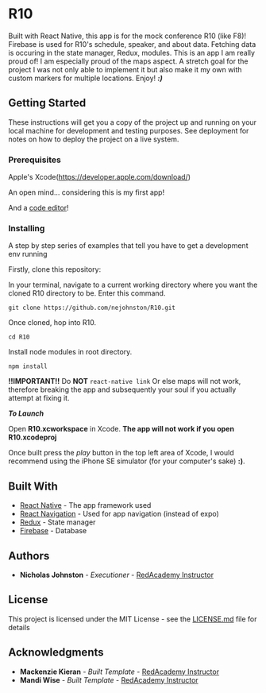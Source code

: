 # R10

Built with React Native, this app is for the mock conference R10 (like F8)! Firebase is used for R10's schedule, speaker, and about data. Fetching data is occuring in the state manager, Redux, modules. This is an app I am really proud of! I am especially proud of the maps aspect. A stretch goal for the project I was not only able to implement it but also make it my own with custom markers for multiple locations. Enjoy! ***:)***

## Getting Started

These instructions will get you a copy of the project up and running on your local machine for development and testing purposes. See deployment for notes on how to deploy the project on a live system.

### Prerequisites

Apple's Xcode(https://developer.apple.com/download/)

An open mind... considering this is my first app!

And a [code editor](https://code.visualstudio.com/download)!

### Installing

A step by step series of examples that tell you have to get a development env running

Firstly, clone this repository: 

In your terminal, navigate to a current working directory where you want the cloned R10 directory to be.
Enter this command.
```
git clone https://github.com/nejohnston/R10.git
```

Once cloned, hop into R10.
``` 
cd R10
```

Install node modules in root directory.

```
npm install
```
**!!IMPORTANT!!**
Do **NOT** ```react-native link``` Or else maps will not work, therefore breaking the app and subsequently your soul if you actually attempt at fixing it.


***To Launch***

Open **R10.xcworkspace** in Xcode. **The app will not work if you open R10.xcodeproj**

Once built press the *play* button in the top left area of Xcode, I would recommend using the iPhone SE simulator (for your computer's sake) **:)**. 

## Built With

* [React Native](https://facebook.github.io/react-native/docs/getting-started.html) - The app framework used
* [React Navigation](https://reactnavigation.org/) - Used for app navigation (instead of expo)
* [Redux](https://redux.js.org/) - State manager
* [Firebase](https://firebase.google.com/) - Database

## Authors

* **Nicholas Johnston** - *Executioner* - [RedAcademy Instructor](https://github.com/redacademy)

## License

This project is licensed under the MIT License - see the [LICENSE.md](LICENSE.md) file for details

## Acknowledgments

* **Mackenzie Kieran** - *Built Template* - [RedAcademy Instructor](https://github.com/redacademy)
* **Mandi Wise** - *Built Template* - [RedAcademy Instructor](https://github.com/redacademy)
